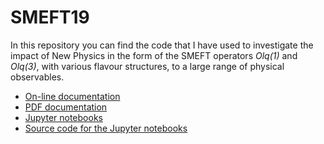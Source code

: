 # SMEFT19

In this repository you can find the code that I have used to investigate the impact of New Physics in the form of the
SMEFT operators *Olq(1)* and *Olq(3)*, with various flavour structures, to a large range of physical observables.

* [On-line documentation](https://jorge-alda.github.io/SMEFT19)
* [PDF documentation](https://raw.githubusercontent.com/Jorge-Alda/SMEFT19/gh-pages/SMEFT19.pdf)
* [Jupyter notebooks](https://jorge-alda.github.io/SMEFT19-notebooks/index.html)
* [Source code for the Jupyter notebooks](https://github.com/Jorge-Alda/SMEFT19-notebooks)
